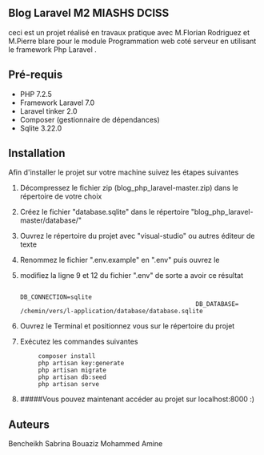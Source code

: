 ## Blog Laravel M2 MIASHS DCISS

ceci est un projet réalisé en travaux pratique avec M.Florian Rodriguez et M.Pierre blare pour le module Programmation web coté serveur en utilisant le framework Php Laravel .

## Pré-requis

* PHP 7.2.5
* Framework Laravel 7.0
* Laravel tinker 2.0
* Composer (gestionnaire de dépendances) 
* Sqlite 3.22.0

## Installation
Afin d'installer le projet sur votre machine suivez les étapes suivantes 
1. Décompressez le fichier zip (blog_php_laravel-master.zip) dans le répertoire de votre choix 
2. Créez le fichier "database.sqlite" dans le répertoire "blog_php_laravel-master/database/"
3. Ouvrez le répertoire du projet avec "visual-studio" ou autres éditeur de texte
4. Renommez le fichier ".env.example"  en  ".env" puis ouvrez le 
5. modifiez la ligne 9 et 12 du fichier ".env" de sorte a avoir ce résultat 

                                                        DB_CONNECTION=sqlite
                                                        DB_DATABASE= /chemin/vers/l-application/database/database.sqlite

6. Ouvrez le Terminal et positionnez vous sur le répertoire du projet 
7. Exécutez les commandes suivantes 

            composer install 
            php artisan key:generate
            php artisan migrate
            php artisan db:seed 
            php artisan serve 
            
8. #####Vous pouvez maintenant accéder au projet sur localhost:8000 :)



## Auteurs
Bencheikh Sabrina 
Bouaziz Mohammed Amine 



